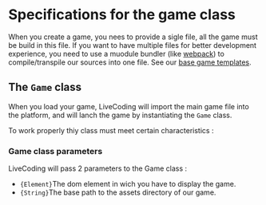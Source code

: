 # Specifications for the game class

When you create a game, you nees to provide a sigle file, all the game must be build in this file.
If you want to have multiple files for better development experience, you need to use a muodule bundler (like [webpack](https://webpack.js.org)) to compile/transpile our sources into one file. See our [base game templates](./game_templates.md).

## The `Game` class

When you load your game, LiveCoding will import the main game file into the platform, and will lanch the game by instantiating the `Game` class.

To work properly thiy class must meet certain characteristics :

### Game class parameters

LiveCoding will pass 2 parameters to the Game class :

* `{Element}`The dom element in wich you have to display the game.
* `{String}`The base path to the assets directory of our game.
